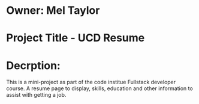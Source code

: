 # Owner: Mel Taylor
# Project Title - UCD Resume
# Decrption:
This is a mini-project as part of the code institue Fullstack developer course. 
A resume page to display, skills, education and other information to assist 
with getting a job.

